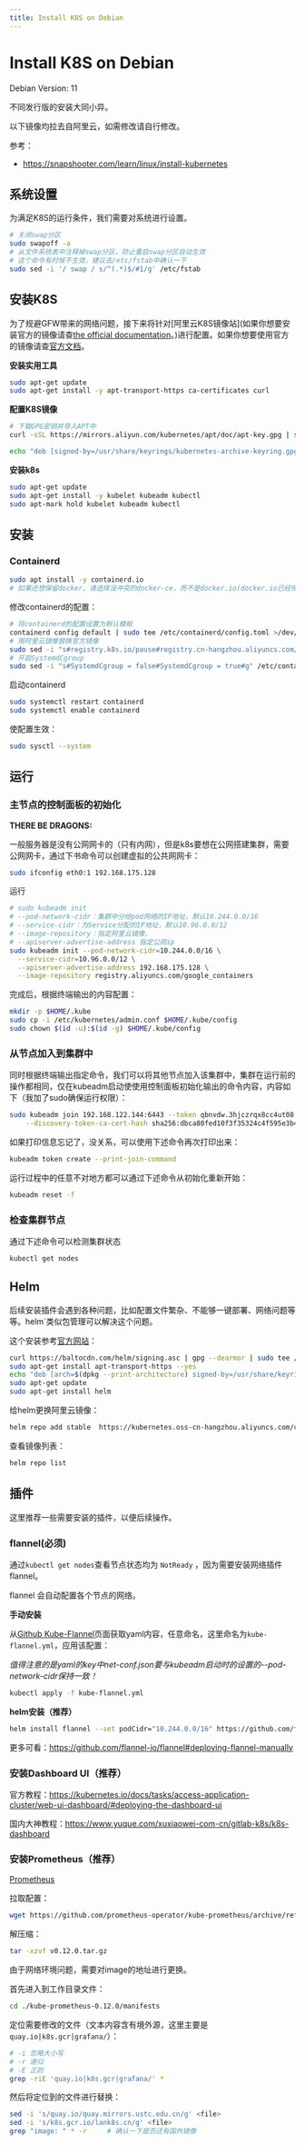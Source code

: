 ```yaml
---
title: Install K8S on Debian
---
```




# Install K8S on Debian

Debian Version: 11

不同发行版的安装大同小异。

以下镜像均拉去自阿里云，如需修改请自行修改。

参考：

- https://snapshooter.com/learn/linux/install-kubernetes

## 系统设置

为满足K8S的运行条件，我们需要对系统进行设置。

```sh
# 关闭swap分区
sudo swapoff -a
# 从文件系统表中注释掉swap分区，防止重启swap分区自动生效
# 这个命令有时候不生效，建议去/etc/fstab中确认一下
sudo sed -i '/ swap / s/^(.*)$/#1/g' /etc/fstab
```

## 安装K8S

为了规避GFW带来的网络问题，接下来将针对[阿里云K8S镜像站](如果你想要安装官方的镜像请查[the official documentation](https://kubernetes.io/docs/setup/production-environment/tools/kubeadm/install-kubeadm/)。)进行配置。如果你想要使用官方的镜像请查[官方文档](https://kubernetes.io/docs/setup/production-environment/tools/kubeadm/install-kubeadm/)。

**安装实用工具**

```sh
sudo apt-get update
sudo apt-get install -y apt-transport-https ca-certificates curl
```

**配置K8S镜像**

```sh
# 下载GPG密钥并导入APT中
curl -sSL https://mirrors.aliyun.com/kubernetes/apt/doc/apt-key.gpg | sudo gpg --dearmor -o /usr/share/keyrings/kubernetes-archive-keyring.gpg

echo "deb [signed-by=/usr/share/keyrings/kubernetes-archive-keyring.gpg] https://mirrors.aliyun.com/kubernetes/apt/ kubernetes-xenial main" | sudo tee /etc/apt/sources.list.d/kubernetes.list

```

**安装k8s**

```sh
sudo apt-get update
sudo apt-get install -y kubelet kubeadm kubectl
sudo apt-mark hold kubelet kubeadm kubectl
```

## 安装

### Containerd

```sh
sudo apt install -y containerd.io
# 如果还想保留docker，请选择没冲突的docker-ce，而不是docker.io(docker.io已经停止维护了)
```

修改containerd的配置：

```sh
# 将containerd的配置设置为默认模板
containerd config default | sudo tee /etc/containerd/config.toml >/dev/null 2>&1
# 用阿里云镜像替换官方镜像
sudo sed -i "s#registry.k8s.io/pause#registry.cn-hangzhou.aliyuncs.com/google_containers/pause#g" /etc/containerd/config.toml
# 开启SystemdCgroup
sudo sed -i "s#SystemdCgroup = false#SystemdCgroup = true#g" /etc/containerd/config.toml
```

启动containerd

```sh
sudo systemctl restart containerd
sudo systemctl enable containerd
```

使配置生效：

```sh
sudo sysctl --system
```

## 运行

### 主节点的控制面板的初始化

**THERE BE DRAGONS:**

一般服务器是没有公网网卡的（只有内网），但是k8s要想在公网搭建集群，需要公网网卡，通过下书命令可以创建虚拟的公共网网卡：

```sh
sudo ifconfig eth0:1 192.168.175.128
```

运行

```sh
# sudo kubeadm init
# --pod-network-cidr：集群中分给pod网络的IP地址，默认10.244.0.0/16
# --service-cidr：为Service分配的IP地址，默认10.96.0.0/12
# --image-repository：指定阿里云镜像，
# --apiserver-advertise-address 指定公网ip
sudo kubeadm init --pod-network-cidr=10.244.0.0/16 \
  --service-cidr=10.96.0.0/12 \
  --apiserver-advertise-address 192.168.175.128 \
  --image-repository registry.aliyuncs.com/google_containers
```

完成后，根据终端输出的内容配置：

```sh
mkdir -p $HOME/.kube
sudo cp -i /etc/kubernetes/admin.conf $HOME/.kube/config
sudo chown $(id -u):$(id -g) $HOME/.kube/config
```

### 从节点加入到集群中

同时根据终端输出指定命令，我们可以将其他节点加入该集群中，集群在运行前的操作都相同，仅在kubeadm启动使使用控制面板初始化输出的命令内容，内容如下（我加了sudo确保运行权限）：

```sh
sudo kubeadm join 192.168.122.144:6443 --token qbnvdw.3hjczrqx8cc4ut08 \
	--discovery-token-ca-cert-hash sha256:dbca80fed10f3f35324c4f595e3b43fe85af0af7c3a601607ef876b40a6aec33
```

如果打印信息忘记了，没关系，可以使用下述命令再次打印出来：

```sh
kubeadm token create --print-join-command
```

运行过程中的任意不对地方都可以通过下述命令从初始化重新开始：

```sh
kubeadm reset -f
```

### 检查集群节点

通过下述命令可以检测集群状态

```sh
kubectl get nodes
```

## Helm

后续安装插件会遇到各种问题，比如配置文件繁杂、不能够一键部署、网络问题等等。helm`类似包管理可以解决这个问题。

这个安装参考[官方网站](https://helm.sh/docs/intro/install/)：

```sh
curl https://baltocdn.com/helm/signing.asc | gpg --dearmor | sudo tee /usr/share/keyrings/helm.gpg > /dev/null
sudo apt-get install apt-transport-https --yes
echo "deb [arch=$(dpkg --print-architecture) signed-by=/usr/share/keyrings/helm.gpg] https://baltocdn.com/helm/stable/debian/ all main" | sudo tee /etc/apt/sources.list.d/helm-stable-debian.list
sudo apt-get update
sudo apt-get install helm
```

给helm更换阿里云镜像：

```sh
helm repo add stable  https://kubernetes.oss-cn-hangzhou.aliyuncs.com/charts/
```

查看镜像列表：

```sh
helm repo list
```

## 插件

这里推荐一些需要安装的插件，以便后续操作。

### flannel(必须)

通过`kubectl get nodes`查看节点状态均为 `NotReady` ，因为需要安装网络插件flannel。

flannel 会自动配置各个节点的网络。

**手动安装**

从[Github Kube-Flannel](https://github.com/flannel-io/flannel/blob/master/Documentation/kube-flannel.yml)页面获取yaml内容，任意命名，这里命名为`kube-flannel.yml`，应用该配置：

*值得注意的是yaml的key中net-conf.json要与kubeadm启动时的设置的--pod-network-cidr保持一致！*

```sh
kubectl apply -f kube-flannel.yml
```

**helm安装（推荐）**

```sh
helm install flannel --set podCidr="10.244.0.0/16" https://github.com/flannel-io/flannel/releases/latest/download/flannel.tgz
```

更多可看：https://github.com/flannel-io/flannel#deploying-flannel-manually

### 安装Dashboard UI（推荐）

官方教程：https://kubernetes.io/docs/tasks/access-application-cluster/web-ui-dashboard/#deploying-the-dashboard-ui

国内大神教程：https://www.yuque.com/xuxiaowei-com-cn/gitlab-k8s/k8s-dashboard

### 安装Prometheus（推荐）

[Prometheus](https://github.com/prometheus-operator/kube-prometheus/tree/main)

拉取配置：

```sh
wget https://github.com/prometheus-operator/kube-prometheus/archive/refs/tags/v0.12.0.tar.gz
```

解压缩：

```sh
tar -xzvf v0.12.0.tar.gz
```

由于网络环境问题，需要对image的地址进行更换。

首先进入到工作目录文件：

```sh
cd ./kube-prometheus-0.12.0/manifests
```

定位需要修改的文件（文本内容含有境外源，这里主要是`quay.io|k8s.gcr|grafana/`）：

```sh
# -i 忽略大小写
# -r 递归
# -E 正则
grep -riE 'quay.io|k8s.gcr|grafana/' *
```

然后将定位到的文件进行替换：

```sh
sed -i 's/quay.io/quay.mirrors.ustc.edu.cn/g' <file>
sed -i 's/k8s.gcr.io/lank8s.cn/g' <file>
grep "image: " * -r		# 确认一下是否还有国外镜像
```
